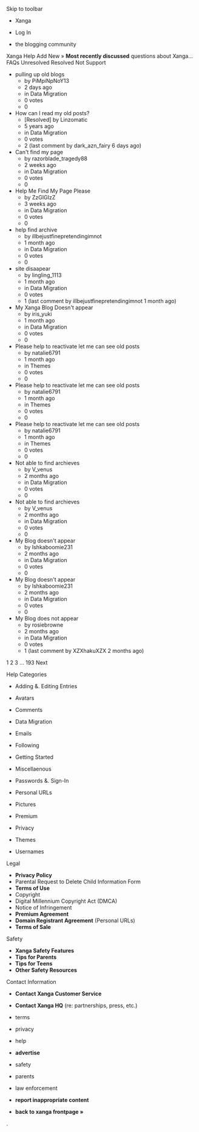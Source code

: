Skip to toolbar

*   Xanga

*   Log In

*   the blogging community

Xanga Help Add New » **Most recently discussed** questions about Xanga… FAQs Unresolved Resolved Not Support

*   pulling up old blogs
    *   by PiMpiNpNoY13
    *   2 days ago
    *   in Data Migration
    *   0 votes
    *   0
*   How can I read my old posts?
    *   \[Resolved\] by Linzomatic
    *   5 years ago
    *   in Data Migration
    *   0 votes
    *   2 (last comment by dark\_azn\_fairy 6 days ago)
*   Can't find my page
    *   by razorblade\_tragedy88
    *   2 weeks ago
    *   in Data Migration
    *   0 votes
    *   0
*   Help Me Find My Page Please
    *   by ZzGIGIzZ
    *   3 weeks ago
    *   in Data Migration
    *   0 votes
    *   0
*   help find archive
    *   by illbejustfinepretendingimnot
    *   1 month ago
    *   in Data Migration
    *   0 votes
    *   0
*   site disaapear
    *   by lingling\_1113
    *   1 month ago
    *   in Data Migration
    *   0 votes
    *   1 (last comment by illbejustfinepretendingimnot 1 month ago)
*   My Xanga Blog Doesn't appear
    *   by iris\_yuki
    *   1 month ago
    *   in Data Migration
    *   0 votes
    *   0
*   Please help to reactivate let me can see old posts
    *   by natalie6791
    *   1 month ago
    *   in Themes
    *   0 votes
    *   0
*   Please help to reactivate let me can see old posts
    *   by natalie6791
    *   1 month ago
    *   in Themes
    *   0 votes
    *   0
*   Please help to reactivate let me can see old posts
    *   by natalie6791
    *   1 month ago
    *   in Themes
    *   0 votes
    *   0
*   Not able to find archieves
    *   by V\_venus
    *   2 months ago
    *   in Data Migration
    *   0 votes
    *   0
*   Not able to find archieves
    *   by V\_venus
    *   2 months ago
    *   in Data Migration
    *   0 votes
    *   0
*   My Blog doesn't appear
    *   by Ishkaboomie231
    *   2 months ago
    *   in Data Migration
    *   0 votes
    *   0
*   My Blog doesn't appear
    *   by Ishkaboomie231
    *   2 months ago
    *   in Data Migration
    *   0 votes
    *   0
*   My Blog does not appear
    *   by rosiebrowne
    *   2 months ago
    *   in Data Migration
    *   0 votes
    *   1 (last comment by XZXhakuXZX 2 months ago)

1 2 3 ... 193 Next

Help Categories

*   Adding &. Editing Entries
*   Avatars
*   Comments
*   Data Migration
*   Emails
*   Following
*   Getting Started
*   Miscellaenous

*   Passwords &. Sign-In
*   Personal URLs
*   Pictures
*   Premium
*   Privacy
*   Themes
*   Usernames

Legal

*   **Privacy Policy**
*   Parental Request to Delete Child Information Form
*   **Terms of Use**
*   Copyright
*   Digital Millennium Copyright Act (DMCA)
*   Notice of Infringement
*   **Premium Agreement**
*   **Domain Registrant Agreement** (Personal URLs)
*   **Terms of Sale**

Safety

*   **Xanga Safety Features**
*   **Tips for Parents**
*   **Tips for Teens**
*   **Other Safety Resources**

Contact Information

*   **Contact Xanga Customer Service**
*   **Contact Xanga HQ** (re: partnerships, press, etc.)

*   terms
*   privacy
*   help
*   **advertise**

*   safety
*   parents
*   law enforcement
*   **report inappropriate content**

*   **back to xanga frontpage »**

<img src="http://pixel.quantserve.com/pixel/p-87h-iNOVooym2.gif" style="display: none" height="1" width="1" alt="Quantcast"/>.